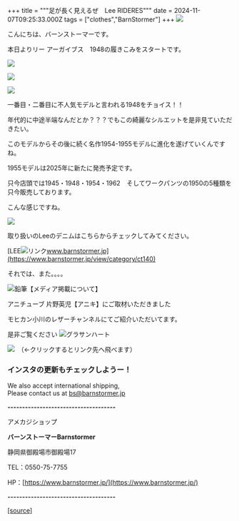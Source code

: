 +++
title = """足が長く見えるぜ　Lee RIDERES"""
date = 2024-11-07T09:25:33.000Z
tags = ["clothes","BarnStormer"]
+++
[![](https://stat.ameba.jp/user_images/20231023/16/barnstormer-go/b2/03/p/o0420015015354743273.png)](https://ameblo.jp/barnstormer-go/entry-12825670498.html)

こんにちは、バーンストーマーです。

本日よりリー アーガイブス　1948の履きこみをスタートです。

[![](https://stat.ameba.jp/user_images/20241107/18/barnstormer-go/c1/1b/j/o0466070015507278137.jpg)](https://stat.ameba.jp/user_images/20241107/18/barnstormer-go/c1/1b/j/o0466070015507278137.jpg)

[![](https://stat.ameba.jp/user_images/20241107/18/barnstormer-go/78/7a/j/o0466070015507278140.jpg)](https://stat.ameba.jp/user_images/20241107/18/barnstormer-go/78/7a/j/o0466070015507278140.jpg)

[![](https://stat.ameba.jp/user_images/20241107/18/barnstormer-go/03/1d/j/o0466070015507278143.jpg)](https://stat.ameba.jp/user_images/20241107/18/barnstormer-go/03/1d/j/o0466070015507278143.jpg)

一番目・二番目に不人気モデルと言われる1948をチョイス！！

年代的に中途半端なんだとか？？？でもこの綺麗なシルエットを是非見ていただきたい。

このモデルからその後に続く名作1954-1955モデルに進化を遂げていくんですね。

1955モデルは2025年に新たに発売予定です。

只今店頭では1945・1948・1954・1962　そしてワークパンツの1950の5種類を只今販売しております。

こんな感じですね。

[![](https://stat.ameba.jp/user_images/20241107/18/barnstormer-go/89/aa/j/o0466070015507278144.jpg)](https://stat.ameba.jp/user_images/20241107/18/barnstormer-go/89/aa/j/o0466070015507278144.jpg)

取り扱いのLeeのデニムはこちらからチェックしてみてください。

[LEE![リンク](https://c.stat100.ameba.jp/ameblo/symbols/v3.20.0/svg/gray/editor_link.svg)www.barnstormer.jp](https://www.barnstormer.jp/view/category/ct140)

それでは、また。。。。

![鉛筆](https://stat100.ameba.jp/blog/ucs/img/char/char3/519.png)【メディア掲載について】

アニチューブ 片野英児【アニキ】にご取材いただきました

モヒカン小川のレザーチャンネルにてご紹介いただいてます。

是非ご覧ください ![グラサンハート](https://stat100.ameba.jp/blog/ucs/img/char/char3/148.png)

[![](https://stat.ameba.jp/user_images/20230412/16/barnstormer-go/6a/23/p/o0108010815269242493.png)](https://www.instagram.com/barnstormer_daily/)　（←クリックするとリンク先へ飛べます）

### インスタの更新もチェックしようー！

We also accept international shipping,  
Please contact us at bs@barnstormer.jp

**\-------------------------------------**

アメカジショップ

**バーンストーマーBarnstormer**

静岡県御殿場市御殿場17

TEL：0550-75-7755

HP：[https://www.barnstormer.jp/](https://www.barnstormer.jp/)

**\-------------------------------------**

[[source]](https://ameblo.jp/barnstormer-go/entry-12874173134.html)

